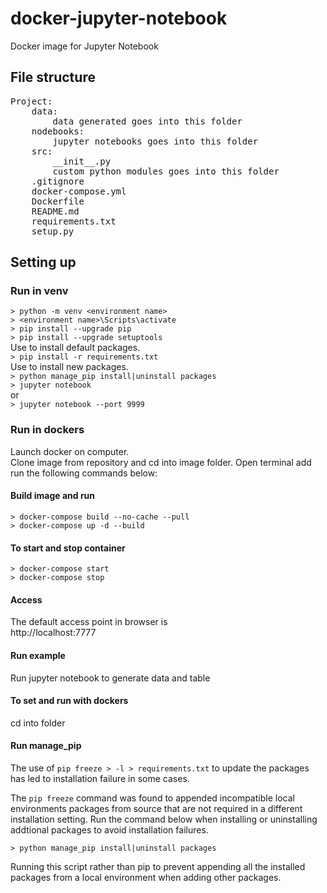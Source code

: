 # docker-jupyter-notebook
Docker image for Jupyter Notebook <br >

## File structure
<pre>
Project:
    data:
        data generated goes into this folder
    nodebooks:
        jupyter notebooks goes into this folder
    src:
        __init__.py
        custom python modules goes into this folder
    .gitignore
    docker-compose.yml
    Dockerfile
    README.md
    requirements.txt
    setup.py
</pre>
## Setting up
### Run in venv
`> python -m venv <environment name>` <br >
`> <environment name>\Scripts\activate` <br >
`> pip install --upgrade pip` <br > 
`> pip install --upgrade setuptools` <br >
Use to install default packages. <br >
`> pip install -r requirements.txt` <br >
Use to install new packages. <br >
`> python manage_pip install|uninstall packages` <br >
`> jupyter notebook` <br >
or <br >
`> jupyter notebook --port 9999`

### Run in dockers
Launch docker on computer.<br >
Clone image from repository and cd into image folder. Open terminal add run the following commands below: 
#### Build image and run
 `> docker-compose build --no-cache --pull` <br >
 `> docker-compose up -d --build` <br >

#### To start and stop container
 `> docker-compose start` <br >
 `> docker-compose stop` <br >
#### Access
The default access point in browser is <br >
http://localhost:7777 <br >

#### Run example
Run jupyter notebook to generate data and table

#### To set and run with dockers
cd into folder <br >

#### Run manage_pip
The use of `pip freeze > -l > requirements.txt` to update the packages has led to installation failure in some cases. <br >

The `pip freeze` command was found to appended incompatible local environments packages from source that are not required in a different installation setting. Run the command below when installing or uninstalling addtional packages to avoid installation failures. <br >

`> python manage_pip install|uninstall packages`

Running this script rather than pip to prevent appending all the installed packages from a local environment when adding other packages. <br >


